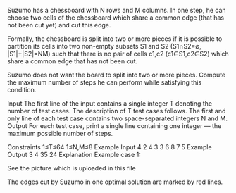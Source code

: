 Suzumo has a chessboard with N rows and M columns. In one step, he can choose two cells of the chessboard which share a common edge (that has not been cut yet) and cut this edge.

Formally, the chessboard is split into two or more pieces if it is possible to partition its cells into two non-empty subsets S1 and S2 (S1∩S2=∅, |S1|+|S2|=NM) such that there is no pair of cells c1,c2 (c1∈S1,c2∈S2) which share a common edge that has not been cut.

Suzumo does not want the board to split into two or more pieces. Compute the maximum number of steps he can perform while satisfying this condition.

Input
The first line of the input contains a single integer T denoting the number of test cases. The description of T test cases follows.
The first and only line of each test case contains two space-separated integers N and M.
Output
For each test case, print a single line containing one integer — the maximum possible number of steps.

Constraints
1≤T≤64
1≤N,M≤8
Example Input
4
2 4
3 3
6 8
7 5
Example Output
3
4
35
24
Explanation
Example case 1:

See the picture which is uploaded in this file

The edges cut by Suzumo in one optimal solution are marked by red lines.
